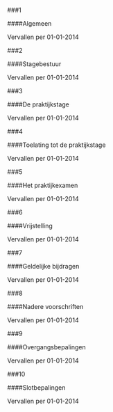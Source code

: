 <meta http-equiv='Content-Type' content='text/html; charset=utf-8' />

###1 

####Algemeen

Vervallen per 01-01-2014 

###2 

####Stagebestuur

Vervallen per 01-01-2014 

###3 

####De praktijkstage

Vervallen per 01-01-2014 

###4 

####Toelating tot de praktijkstage

Vervallen per 01-01-2014 

###5 

####Het praktijkexamen

Vervallen per 01-01-2014 

###6 

####Vrijstelling

Vervallen per 01-01-2014 

###7 

####Geldelijke bijdragen

Vervallen per 01-01-2014 

###8 

####Nadere voorschriften

Vervallen per 01-01-2014 

###9 

####Overgangsbepalingen

Vervallen per 01-01-2014 

###10 

####Slotbepalingen

Vervallen per 01-01-2014 

